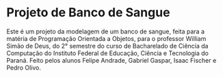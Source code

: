 # Projeto de Banco de Sangue
  Este é um projeto da modelagem de um banco de sangue, feita para a matéria de Programação Orientada a Objetos, para o professor William Simão de Deus, do 2° semestre do curso de Bacharelado de Ciência da Computação do Instituto Federal de Educação, Ciência e Tecnologia do Paraná.
  Feito pelos alunos Felipe Andrade, Gabriel Gaspar, Isaac Fischer e Pedro Olivo.
